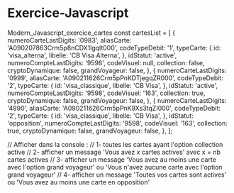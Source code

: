 # Exercice-Javascript

Modern_Javascript_exercice_cartes
const cartesList = [
{
  numeroCarteLastDigits: '0983',
    aliasCarte: 'A090207863Crm5p8nCDX1lgqlt000',
    codeTypeDebit: '1',
    typeCarte: {
      id: 'visa_alterna',
      libelle: 'CB Visa Alterna',
    },
    idStatut: 'active',
    numeroCompteLastDigits: '9598',
    codeVisuel: null,
    collection: false,
    cryptoDynamique: false,
    grandVoyageur: false,
  },
  {
    numeroCarteLastDigits: '0999',
    aliasCarte: 'A090211626Crm5pPnKDTjegqZR000',
    codeTypeDebit: '2',
    typeCarte: {
      id: 'visa_classique',
      libelle: 'CB Visa',
    },
    idStatut: 'active',
    numeroCompteLastDigits: '9598',
    codeVisuel: '163',
    collection: true,
    cryptoDynamique: false,
    grandVoyageur: false,
  },
  {
    numeroCarteLastDigits: '4990',
    aliasCarte: 'A090211626Crm5pPnK9Xs3tqZI000',
    codeTypeDebit: '2',
    typeCarte: {
      id: 'visa_classique',
      libelle: 'CB Visa',
    },
    idStatut: 'opposition',
    numeroCompteLastDigits: '9598',
    codeVisuel: '163',
    collection: true,
    cryptoDynamique: false,
    grandVoyageur: false,
  },
];

// Afficher dans la console :
// 1- toutes les cartes ayant l'option collection active
// 2- afficher un message 'Vous avez x cartes actives' avec x = nb cartes actives
// 3- afficher un message 'Vous avez au moins une carte avec l'option grand voyageur' ou 'Vous n'avez aucune carte avec l'option grand voyageur'
// 4- afficher un message 'Toutes vos cartes sont actives' ou 'Vous avez au moins une carte en opposition'
